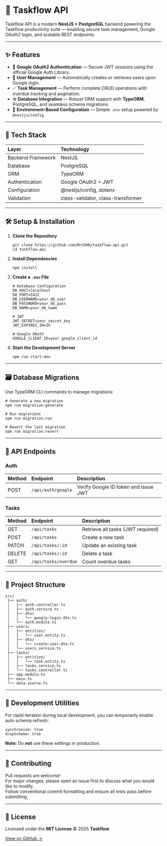 # 🚀 Taskflow API

Taskflow API is a modern **NestJS + PostgreSQL** backend powering the Taskflow productivity suite — enabling secure task management, Google OAuth2 login, and scalable REST endpoints.

---

## ✨ Features

- 🔐 **Google OAuth2 Authentication** — Secure JWT sessions using the official Google Auth Library.  
- 👤 **User Management** — Automatically creates or retrieves users upon Google login.  
- ✅ **Task Management** — Perform complete CRUD operations with overdue tracking and pagination.  
- ⚙️ **Database Integration** — Robust ORM support with **TypeORM**, PostgreSQL, and seamless schema migrations.  
- 🌿 **Environment-Based Configuration** — Simple `.env` setup powered by `@nestjs/config`.

---

## 🧩 Tech Stack

| Layer | Technology |
| :---- | :---------- |
| Backend Framework | NestJS |
| Database | PostgreSQL |
| ORM | TypeORM |
| Authentication | Google OAuth2 + JWT |
| Configuration | @nestjs/config, dotenv |
| Validation | class-validator, class-transformer |

---

## 🛠️ Setup & Installation

1. **Clone the Repository**
   ```
   git clone https://github.com/MrSSHH/taskflow-api.git
   cd taskflow-api
   ```

2. **Install Dependencies**
   ```
   npm install
   ```

3. **Create a `.env` File**
   ```
   # Database Configuration
   DB_HOST=localhost
   DB_PORT=5432
   DB_USERNAME=your_db_user
   DB_PASSWORD=your_db_pass
   DB_NAME=your_db_name

   # JWT
   JWT_SECRET=your_secret_key
   JWT_EXPIRES_IN=1h

   # Google OAuth
   GOOGLE_CLIENT_ID=your_google_client_id
   ```

4. **Start the Development Server**
   ```
   npm run start:dev
   ```

---

## 🗃️ Database Migrations

Use TypeORM CLI commands to manage migrations:

```
# Generate a new migration
npm run migration:generate

# Run migrations
npm run migration:run

# Revert the last migration
npm run migration:revert
```

---

## 🔑 API Endpoints

### Auth
| Method | Endpoint | Description |
| :------ | :-------- | :----------- |
| POST | `/api/auth/google` | Verify Google ID token and issue JWT |

### Tasks
| Method | Endpoint | Description |
| :------ | :-------- | :----------- |
| GET | `/api/tasks` | Retrieve all tasks (JWT required) |
| POST | `/api/tasks` | Create a new task |
| PATCH | `/api/tasks/:id` | Update an existing task |
| DELETE | `/api/tasks/:id` | Delete a task |
| GET | `/api/tasks/overdue` | Count overdue tasks |

---

## 📂 Project Structure

```
src/
 ├── auth/
 │   ├── auth.controller.ts
 │   ├── auth.service.ts
 │   ├── dto/
 │   │   └── google-login.dto.ts
 │   └── auth.module.ts
 ├── users/
 │   ├── entities/
 │   │   └── user.entity.ts
 │   ├── dto/
 │   │   └── create-user.dto.ts
 │   └── users.service.ts
 ├── tasks/
 │   ├── entities/
 │   │   └── task.entity.ts
 │   ├── tasks.service.ts
 │   └── tasks.controller.ts
 ├── app.module.ts
 ├── main.ts
 └── data-source.ts
```

---

## 🧰 Development Utilities

For rapid iteration during local development, you can temporarily enable auto schema refresh:

```
synchronize: true
dropSchema: true
```

**Note:** Do **not** use these settings in production.

---

## 🤝 Contributing

Pull requests are welcome!  
For major changes, please open an issue first to discuss what you would like to modify.  
Follow conventional commit formatting and ensure all tests pass before submitting.

---

## 🧾 License

Licensed under the **MIT License** © 2025 **Taskflow**

[View on GitHub →](https://github.com/MrSSHH/taskflow-api)
```
